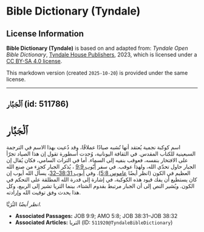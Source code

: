 # Bible Dictionary (Tyndale)

## License Information

**Bible Dictionary (Tyndale)** is based on and adapted from: _Tyndale Open Bible Dictionary_, [Tyndale House Publishers](https://tyndaleopenresources.com/), 2023, which is licensed under a [CC BY-SA 4.0 license](https://creativecommons.org/licenses/by-sa/4.0/legalcode.en).

This markdown version (created `2025-10-20`) is provided under the same license.



--------------------------------

## ٱلْجَبَّار (id: 511786)

ٱلْجَبَّار
==========

اسم كوكبة نجمية يُعتقد أنها تُشبه صيادًا عملاقًا، وقد دُعيت بهذا الاسم في الترجمة السبعينية للكتاب المقدس. في الثقافة اليونانية، وُجدت أسطورة تقول إن هذا الصياد تجرّأ على الافتخار بنفسه، فعوقب بنفيه إلى السماء. أما في التراث السامي، فكان يُقال إن الجبار حاول تحدّي الله، ولهذا عوقب. في سفر [أَيّوب 9:9](https://ref.ly/Job9:9) ، يُذكر الجبار كجزء من صنع الله العظيم في الكون (انظر أيضًا [عاموس 5:8](https://ref.ly/Amos5:8)). وفي [أيوب 38:31–32](https://ref.ly/Job38:31-Job38:32)، يسأل الله أيوب إن كان يستطيع أن يفك قيود هذه الكوكبة، في إشارة إلى قدرة الله المطلقة على التحكم في الكون. ويُشير النص إلى أن الجبار مرتبط بقدوم الشتاء، بينما الثريا تشير إلى الربيع، وكل هذا يحدث وفق توقيت الله وإرادته.

*انظر أيضًا* الثُرَيَّا.

* **Associated Passages:** JOB 9:9; AMO 5:8; JOB 38:31–JOB 38:32
* **Associated Articles:** الثريا (ID: `511920@TyndaleBibleDictionary`)

